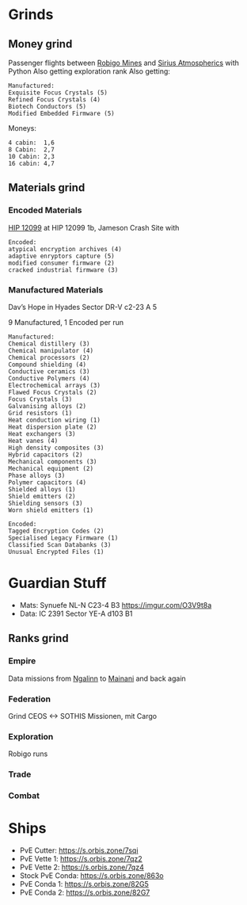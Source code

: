# Grinds
## Money grind
Passenger flights between [Robigo Mines](https://inara.cz/galaxy-station/42265/) and [Sirius Atmospherics](https://inara.cz/galaxy-station/151365/) with Python
Also getting exploration rank
Also getting:

    Manufactured:
    Exquisite Focus Crystals (5)
    Refined Focus Crystals (4)
    Biotech Conductors (5)
    Modified Embedded Firmware (5)

Moneys:

    4 cabin:  1,6
    8 Cabin:  2,7
    10 Cabin: 2,3
    16 cabin: 4,7

## Materials grind
### Encoded Materials
[HIP 12099](https://inara.cz/galaxy-starsystem/47296/) at HIP 12099 1b, Jameson Crash Site with

    Encoded:
    atypical encryption archives (4)
    adaptive enryptors capture (5)
    modified consumer firmware (2)
    cracked industrial firmware (3)

### Manufactured Materials
Dav’s Hope in Hyades Sector DR-V c2-23 A 5

9 Manufactured, 1 Encoded per run

    Manufactured:
    Chemical distillery (3)
    Chemical manipulator (4)
    Chemical processors (2)
    Compound shielding (4)
    Conductive ceramics (3)
    Conductive Polymers (4)
    Electrochemical arrays (3)
    Flawed Focus Crystals (2)
    Focus Crystals (3)
    Galvanising alloys (2) 
    Grid resistors (1)
    Heat conduction wiring (1)
    Heat dispersion plate (2)
    Heat exchangers (3)
    Heat vanes (4)
    High density composites (3)
    Hybrid capacitors (2)
    Mechanical components (3)
    Mechanical equipment (2)
    Phase alloys (3)
    Polymer capacitors (4)
    Shielded alloys (1)
    Shield emitters (2)
    Shielding sensors (3)
    Worn shield emitters (1)
    
    Encoded:
    Tagged Encryption Codes (2)
    Specialised Legacy Firmware (1)
    Classified Scan Databanks (3)
    Unusual Encrypted Files (1)

# Guardian Stuff
- Mats: Synuefe NL-N C23-4 B3 https://imgur.com/O3V9t8a
- Data: IC 2391 Sector YE-A d103 B1

## Ranks grind
### Empire
Data missions from [Ngalinn](https://inara.cz/galaxy-station/37051/) to [Mainani](https://inara.cz/galaxy-station/35821/) and back again

### Federation
Grind CEOS <-> SOTHIS Missionen, mit Cargo

### Exploration
Robigo runs

### Trade

### Combat

# Ships

- PvE Cutter: https://s.orbis.zone/7sqi
- PvE Vette 1: https://s.orbis.zone/7qz2
- PvE Vette 2: https://s.orbis.zone/7qz4
- Stock PvE Conda: https://s.orbis.zone/863o
- PvE Conda 1: https://s.orbis.zone/82G5
- PvE Conda 2: https://s.orbis.zone/82G7


